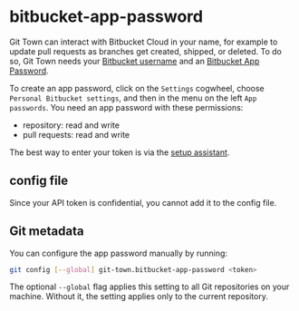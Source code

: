 # bitbucket-app-password

Git Town can interact with Bitbucket Cloud in your name, for example to update
pull requests as branches get created, shipped, or deleted. To do so, Git Town
needs your [Bitbucket username](bitbucket-username.md) and an
[Bitbucket App Password](https://support.atlassian.com/bitbucket-cloud/docs/app-passwords).

To create an app password, click on the `Settings` cogwheel, choose
`Personal Bitbucket settings`, and then in the menu on the left `App passwords`.
You need an app password with these permissions:

- repository: read and write
- pull requests: read and write

The best way to enter your token is via the
[setup assistant](../configuration.md).

## config file

Since your API token is confidential, you cannot add it to the config file.

## Git metadata

You can configure the app password manually by running:

```bash
git config [--global] git-town.bitbucket-app-password <token>
```

The optional `--global` flag applies this setting to all Git repositories on
your machine. Without it, the setting applies only to the current repository.
